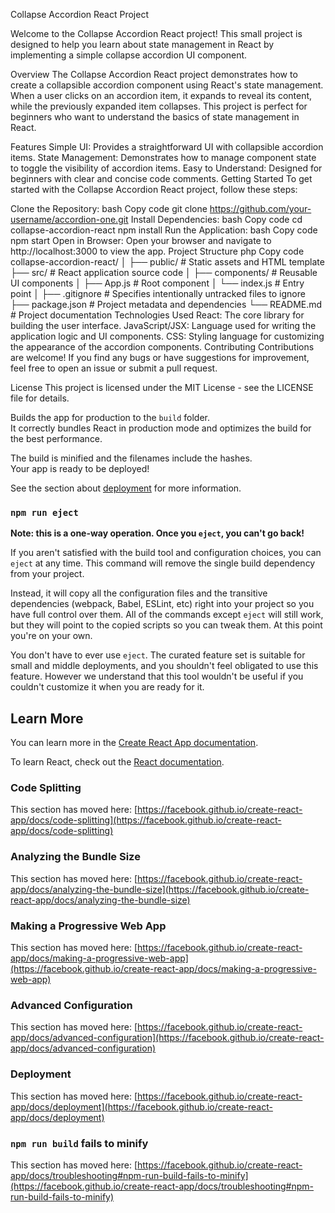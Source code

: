 Collapse Accordion React Project



Welcome to the Collapse Accordion React project! This small project is designed to help you learn about state management in React by implementing a simple collapse accordion UI component.



Overview
The Collapse Accordion React project demonstrates how to create a collapsible accordion component using React's state management. When a user clicks on an accordion item, it expands to reveal its content, while the previously expanded item collapses. This project is perfect for beginners who want to understand the basics of state management in React.


Features
Simple UI: Provides a straightforward UI with collapsible accordion items.
State Management: Demonstrates how to manage component state to toggle the visibility of accordion items.
Easy to Understand: Designed for beginners with clear and concise code comments.
Getting Started
To get started with the Collapse Accordion React project, follow these steps:

Clone the Repository:
bash
Copy code
git clone https://github.com/your-username/accordion-one.git
Install Dependencies:
bash
Copy code
cd collapse-accordion-react
npm install
Run the Application:
bash
Copy code
npm start
Open in Browser:
Open your browser and navigate to http://localhost:3000 to view the app.
Project Structure
php
Copy code
collapse-accordion-react/
│
├── public/               # Static assets and HTML template
├── src/                  # React application source code
│   ├── components/       # Reusable UI components
│   ├── App.js            # Root component
│   └── index.js          # Entry point
│
├── .gitignore            # Specifies intentionally untracked files to ignore
├── package.json          # Project metadata and dependencies
└── README.md             # Project documentation
Technologies Used
React: The core library for building the user interface.
JavaScript/JSX: Language used for writing the application logic and UI components.
CSS: Styling language for customizing the appearance of the accordion components.
Contributing
Contributions are welcome! If you find any bugs or have suggestions for improvement, feel free to open an issue or submit a pull request.

License
This project is licensed under the MIT License - see the LICENSE file for details.

Builds the app for production to the `build` folder.\
It correctly bundles React in production mode and optimizes the build for the best performance.

The build is minified and the filenames include the hashes.\
Your app is ready to be deployed!

See the section about [deployment](https://facebook.github.io/create-react-app/docs/deployment) for more information.

### `npm run eject`

**Note: this is a one-way operation. Once you `eject`, you can't go back!**

If you aren't satisfied with the build tool and configuration choices, you can `eject` at any time. This command will remove the single build dependency from your project.

Instead, it will copy all the configuration files and the transitive dependencies (webpack, Babel, ESLint, etc) right into your project so you have full control over them. All of the commands except `eject` will still work, but they will point to the copied scripts so you can tweak them. At this point you're on your own.

You don't have to ever use `eject`. The curated feature set is suitable for small and middle deployments, and you shouldn't feel obligated to use this feature. However we understand that this tool wouldn't be useful if you couldn't customize it when you are ready for it.

## Learn More

You can learn more in the [Create React App documentation](https://facebook.github.io/create-react-app/docs/getting-started).

To learn React, check out the [React documentation](https://reactjs.org/).

### Code Splitting

This section has moved here: [https://facebook.github.io/create-react-app/docs/code-splitting](https://facebook.github.io/create-react-app/docs/code-splitting)

### Analyzing the Bundle Size

This section has moved here: [https://facebook.github.io/create-react-app/docs/analyzing-the-bundle-size](https://facebook.github.io/create-react-app/docs/analyzing-the-bundle-size)

### Making a Progressive Web App

This section has moved here: [https://facebook.github.io/create-react-app/docs/making-a-progressive-web-app](https://facebook.github.io/create-react-app/docs/making-a-progressive-web-app)

### Advanced Configuration

This section has moved here: [https://facebook.github.io/create-react-app/docs/advanced-configuration](https://facebook.github.io/create-react-app/docs/advanced-configuration)

### Deployment

This section has moved here: [https://facebook.github.io/create-react-app/docs/deployment](https://facebook.github.io/create-react-app/docs/deployment)

### `npm run build` fails to minify

This section has moved here: [https://facebook.github.io/create-react-app/docs/troubleshooting#npm-run-build-fails-to-minify](https://facebook.github.io/create-react-app/docs/troubleshooting#npm-run-build-fails-to-minify)

